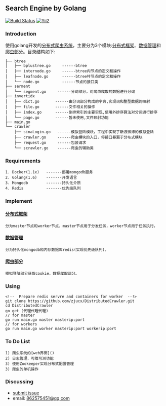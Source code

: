 ## Search Engine by Golang

[![Build Status](https://travis-ci.org/zjucx/golang-webserver.svg?branch=master
)](http://120.27.39.169:8080/home)
[![Yii2](https://img.shields.io/badge/PoweredBy-ZjuCx-brightgreen.svg?style=flat)](http://120.27.39.169:8080/home)

### Introduction
使用golang开发的[分布式爬虫系统](https://github.com/zjucx/DistributedCrawler.git)，主要分为3个模块:[分布式框架](src/docs/framework.md)、[数据管理](src/docs/model.md)和[爬虫部分](src/docs/scrawler.md)。目录结构如下:
```
├── btree
│   ├── bplustree.go     ------btree
│   ├── internode.go     ------btree内节点的定义和操作
│   ├── leafnode.go      ------btree叶节点的定义和操作
│   └── node.go          ------节点的接口类
├── serment    
│   └── segment.go     ------分词部分，对爬虫爬取的数据进行分词
├── invertidx    
│   ├── dict.go       ------由分词部分构成的字典,实现词和整型数据的映射
│   ├── file.go       ------文件相关的操作
│   ├── index.go      ------倒排索引的主要实现,使用外排序算法对分词进行排序
│   └── page.go       ------暂未使用,文件映射功能
├── main.go
└── crawler
    ├── sinaLogin.go   ------模拟登陆模块，工程中实现了新浪微博的模拟登陆
    ├── crawler.go     ------爬虫模块的入口，将接口暴漏于分布式模块
    ├── request.go     ------包装请求
    └── scrawler.go    ------爬虫的辅助类
```
### Requirements
```
1. Docker(1.1x)   -------部署mongodb服务
2. Golang(1.6)    -------开发语言
3. Mongodb        -------持久化介质
4. Redis          -------优先级队列
```

### Implement
#### [分布式框架](src/docs/framework.md)
```
分为master节点和worker节点，master节点用于分发任务，worker节点用于任务执行。
```
#### [数据管理](src/docs/model.md)
```
分为持久化mongodb和内存数据库redis(实现优先级队列)。
```
#### [爬虫部分](src/docs/scrawler.md)
```
模拟登陆部分获取cookie，数据爬取部分。
```
### Using
```
<!--  Prepare redis servre and containers for worker  --!>
git clone https://github.com/zjucx/DistributedCrawler.git
cd DistributedCrawler
go get (代理代理代理)
// for master
go run main.go master masterip:port
// for workers
go run main.go worker masterip:port workerip:port
```

### To Do List
```
1) 爬虫系统的[web界面]()
2) 日志管理，可维可测功能
3) 使用Zookeeper实现分布式配置管理
3) 爬虫的单机操作
```
### Discussing
- [submit issue](https://github.com/zjucx/DistributedCrawler/issues/new)
- email: 862575451@qq.com
